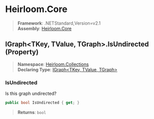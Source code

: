 # Heirloom.Core

> **Framework**: .NETStandard,Version=v2.1  
> **Assembly**: [Heirloom.Core][0]

## IGraph\<TKey, TValue, TGraph>.IsUndirected (Property)

> **Namespace**: [Heirloom.Collections][0]  
> **Declaring Type**: [IGraph\<TKey, TValue, TGraph>][1]

### IsUndirected

Is this graph undirected?

```cs
public bool IsUndirected { get; }
```

> **Returns**: `bool`

[0]: ../../../Heirloom.Core.md
[1]: ../IGraph[TKey,TValue,TGraph].md
